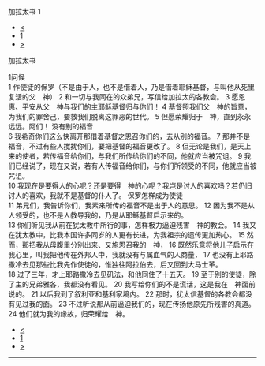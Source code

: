 ﻿





 加拉太书 1




* [<](bible/2CO13.md)
* [1](bible/GAL.md)
* [>](bible/GAL02.md)



加拉太书 
 
1问候  
1 作使徒的保罗（不是由于人，也不是借着人，乃是借着耶稣基督，与叫他从死里复活的父　神） 
2 和一切与我同在的众弟兄，写信给加拉太的各教会。 
3 愿恩惠、平安从父　神与我们的主耶稣基督归与你们！ 
4 基督照我们父　神的旨意，为我们的罪舍己，要救我们脱离这罪恶的世代。 
5 但愿荣耀归于　神，直到永永远远。阿们！ 没有别的福音  
6 我希奇你们这么快离开那借着基督之恩召你们的，去从别的福音。 
7 那并不是福音，不过有些人搅扰你们，要把基督的福音更改了。 
8 但无论是我们，是天上来的使者，若传福音给你们，与我们所传给你们的不同，他就应当被咒诅。 
9 我们已经说了，现在又说，若有人传福音给你们，与你们所领受的不同，他就应当被咒诅。  
10 我现在是要得人的心呢？还是要得　神的心呢？我岂是讨人的喜欢吗？若仍旧讨人的喜欢，我就不是基督的仆人了。 保罗怎样成为使徒  
11 弟兄们，我告诉你们，我素来所传的福音不是出于人的意思。 
12 因为我不是从人领受的，也不是人教导我的，乃是从耶稣基督启示来的。  
13 你们听见我从前在犹太教中所行的事，怎样极力逼迫残害　神的教会。 
14 我又在犹太教中，比我本国许多同岁的人更有长进，为我祖宗的遗传更加热心。 
15 然而，那把我从母腹里分别出来、又施恩召我的　神， 
16 既然乐意将他儿子启示在我心里，叫我把他传在外邦人中，我就没有与属血气的人商量， 
17 也没有上耶路撒冷去见那些比我先作使徒的，惟独往阿拉伯去，后又回到大马士革。  
18 过了三年，才上耶路撒冷去见矶法，和他同住了十五天。 
19 至于别的使徒，除了主的兄弟雅各，我都没有看见。 
20 我写给你们的不是谎话，这是我在　神面前说的。 
21 以后我到了叙利亚和基利家境内。 
22 那时，犹太信基督的各教会都没有见过我的面。 
23 不过听说那从前逼迫我们的，现在传扬他原先所残害的真道。 
24 他们就为我的缘故，归荣耀给　神。 
* [<](bible/2CO13.md)
* [1](bible/GAL.md)
* [>](bible/GAL02.md)





---









